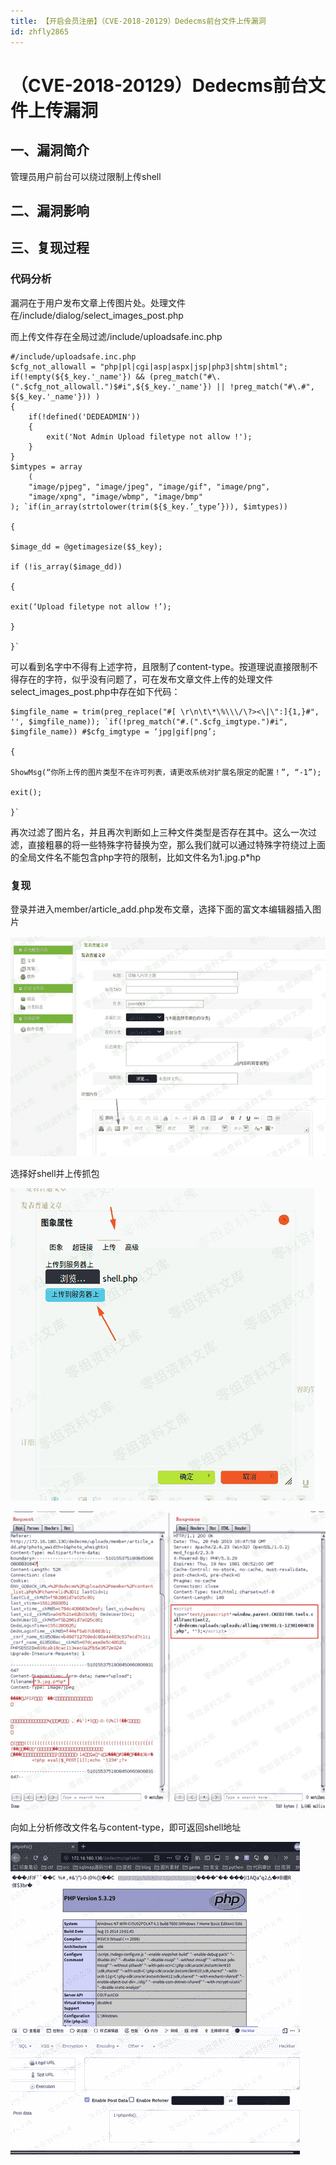```yaml
---
title: 【开启会员注册】（CVE-2018-20129）Dedecms前台文件上传漏洞
id: zhfly2865
---
```


# （CVE-2018-20129）Dedecms前台文件上传漏洞

## 一、漏洞简介

管理员用户前台可以绕过限制上传shell

## 二、漏洞影响

## 三、复现过程

### 代码分析

漏洞在于用户发布文章上传图片处。处理文件在/include/dialog/select_images_post.php

而上传文件存在全局过滤/include/uploadsafe.inc.php

```
#/include/uploadsafe.inc.php
$cfg_not_allowall = "php|pl|cgi|asp|aspx|jsp|php3|shtm|shtml";
if(!empty(${$_key.'_name'}) && (preg_match("#\.(".$cfg_not_allowall.")$#i",${$_key.'_name'}) || !preg_match("#\.#", ${$_key.'_name'})) )
{
    if(!defined('DEDEADMIN'))
    {
        exit('Not Admin Upload filetype not allow !');
    }
}
$imtypes = array
    (
    "image/pjpeg", "image/jpeg", "image/gif", "image/png", 
    "image/xpng", "image/wbmp", "image/bmp"
); `if(in_array(strtolower(trim(${$_key.’_type’})), $imtypes))

{

$image_dd = @getimagesize($$_key);

if (!is_array($image_dd))

{

exit(‘Upload filetype not allow !’);

}

}` 
```

可以看到名字中不得有上述字符，且限制了content-type。按道理说直接限制不得存在的字符，似乎没有问题了，可在发布文章文件上传的处理文件select_images_post.php中存在如下代码：

```
$imgfile_name = trim(preg_replace("#[ \r\n\t\*\%\\\/\?><\|\":]{1,}#", '', $imgfile_name)); `if(!preg_match("#.(".$cfg_imgtype.")#i", $imgfile_name)) #$cfg_imgtype = ‘jpg|gif|png’;

{

ShowMsg(“你所上传的图片类型不在许可列表，请更改系统对扩展名限定的配置！”, “-1”);

exit();

}` 
```

再次过滤了图片名，并且再次判断如上三种文件类型是否存在其中。这么一次过滤，直接粗暴的将一些特殊字符替换为空，那么我们就可以通过特殊字符绕过上面的全局文件名不能包含php字符的限制，比如文件名为1.jpg.p*hp

### 复现

登录并进入member/article_add.php发布文章，选择下面的富文本编辑器插入图片

![image](../img/fd04846fe1d3ecad4cde4ef58324f337.png)

选择好shell并上传抓包

![image](../img/c7be534f70fb1f8194f7c8d66f7ff026.png)

![image](../img/4f4f0ad71c0fdd5bd3482da4f18e9062.png)

向如上分析修改文件名与content-type，即可返回shell地址

![image](../img/267c859fe0731c5f89e4d28bee962f52.png)
